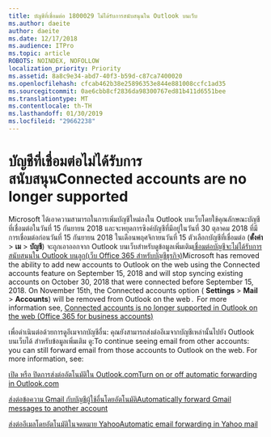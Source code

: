 ```yaml
---
title: บัญชีที่เชื่อมต่อ 1800029 ไม่ได้รับการสนับสนุนใน Outlook บนเว็บ
ms.author: daeite
author: daeite
ms.date: 12/17/2018
ms.audience: ITPro
ms.topic: article
ROBOTS: NOINDEX, NOFOLLOW
localization_priority: Priority
ms.assetid: 8a8c9e34-abd7-40f3-b59d-c87ca7400020
ms.openlocfilehash: cfcab462b38e25896353e844e881008ccfc1ad35
ms.sourcegitcommit: 0ae6cbb8cf2836da98300767ed81b411d6551bee
ms.translationtype: MT
ms.contentlocale: th-TH
ms.lasthandoff: 01/30/2019
ms.locfileid: "29662238"
---
```

# <a name="connected-accounts-are-no-longer-supported"></a><span data-ttu-id="e78a8-102">บัญชีที่เชื่อมต่อไม่ได้รับการสนับสนุน</span><span class="sxs-lookup"><span data-stu-id="e78a8-102">Connected accounts are no longer supported</span></span>

<span data-ttu-id="e78a8-p101">Microsoft ได้เอาความสามารถในการเพิ่มบัญชีใหม่ลงใน Outlook บนเว็บโดยใช้คุณลักษณะบัญชีที่เชื่อมต่อในวันที่ 15 กันยายน 2018 และจะหยุดการซิงค์บัญชีที่มีอยู่ในวันที่ 30 ตุลาคม 2018 ที่มีการเชื่อมต่อก่อนวันที่ 15 กันยายน 2018 ในเดือนพฤศจิกายนวันที่ 15 ตัวเลือกบัญชีที่เชื่อมต่อ (**ตั้งค่า** \> **เม** \> **บัญชี**) จะถูกเอาออกจาก Outlook บนเว็บสำหรับดูข้อมูลเพิ่มเติม[เชื่อมต่อบัญชีจะไม่ได้รับการสนับสนุนใน Outlook บนลูก(เว็บ Office 365 สำหรับบัญชีธุรกิจ)](https://support.office.com/article/Connected-accounts-is-no-longer-supported-in-Outlook-on-the-web-Office-365-for-business-accounts-5cc526bf-e928-4a99-8b9f-5e089df7d887)</span><span class="sxs-lookup"><span data-stu-id="e78a8-p101">Microsoft has removed the ability to add new accounts to Outlook on the web using the Connected accounts feature on September 15, 2018 and will stop syncing existing accounts on October 30, 2018 that were connected before September 15, 2018. On November 15th, the Connected accounts option ( **Settings** \> **Mail** \> **Accounts**) will be removed from Outlook on the web .  For more information see, [Connected accounts is no longer supported in Outlook on the web (Office 365 for business accounts)](https://support.office.com/article/Connected-accounts-is-no-longer-supported-in-Outlook-on-the-web-Office-365-for-business-accounts-5cc526bf-e928-4a99-8b9f-5e089df7d887)</span></span>
  
<span data-ttu-id="e78a8-p102">เพื่อดำเนินต่อด้วยการดูอีเมจากบัญชีอื่น: คุณยังสามารถส่งต่ออีเมจากบัญชีเหล่านั้นไปยัง Outlook บนเว็บได้ สำหรับข้อมูลเพิ่มเติม ดู:</span><span class="sxs-lookup"><span data-stu-id="e78a8-p102">To continue seeing email from other accounts: you can still forward email from those accounts to Outlook on the web. For more information, see:</span></span>
  
[<span data-ttu-id="e78a8-108">เปิด หรือ ปิดการส่งต่ออัตโนมัติใน Outlook.com</span><span class="sxs-lookup"><span data-stu-id="e78a8-108">Turn on or off automatic forwarding in Outlook.com</span></span>](https://go.microsoft.com/fwlink/?linkid=2038346)
  
[<span data-ttu-id="e78a8-109">ส่งต่อข้อความ Gmail กับบัญชีผู้ใช้อื่นโดยอัตโนมัติ</span><span class="sxs-lookup"><span data-stu-id="e78a8-109">Automatically forward Gmail messages to another account</span></span>](https://support.google.com/mail/answer/10957?hl=en)
  
[<span data-ttu-id="e78a8-110">ส่งต่ออีเมลโดยอัตโนมัติในจดหมาย Yahoo</span><span class="sxs-lookup"><span data-stu-id="e78a8-110">Automatic email forwarding in Yahoo mail</span></span>](https://help.yahoo.com/kb/SLN22028.mdl?guccounter=1)
  

